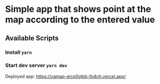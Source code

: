 # Simple app that shows point at the map according to the entered value

## Available Scripts

### Install `yarn`

### Start dev server `yarn dev`

Deployed app: https://yamap-ejcp0gtkb-fn4ch.vercel.app/
